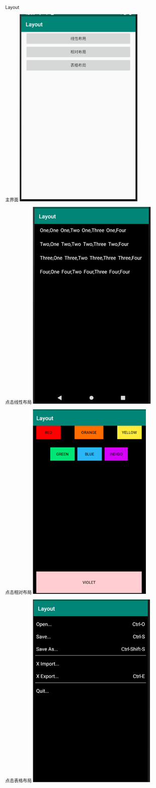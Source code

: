 Layout


主界面
![](https://github.com/Bearrrrrr/Layout/blob/master/img/1.png)

点击线性布局
![](https://github.com/Bearrrrrr/Layout/blob/master/img/2.png)

点击相对布局
![](https://github.com/Bearrrrrr/Layout/blob/master/img/3.png)

点击表格布局
![](https://github.com/Bearrrrrr/Layout/blob/master/img/4.png)
